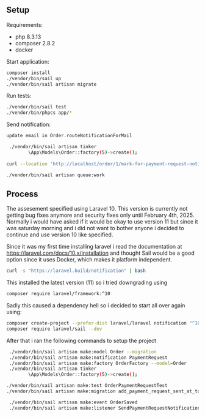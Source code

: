 ## Setup

Requirements:
* php 8.3.13
* composer 2.8.2
* docker

Start application:
```bash
composer install
./vendor/bin/sail up
./vendor/bin/sail artisan migrate
```

Run tests:
```bash
./vendor/bin/sail test
./vendor/bin/phpcs app/*
```

Send notification:
```bash
update email in Order.routeNotificationForMail

 ./vendor/bin/sail artisan tinker
		\App\Models\Order::factory(5)->create();
		
curl --location 'http://localhost/order/1/mark-for-payment-request-notification'

./vendor/bin/sail artisan queue:work
```

## Process
The assesement specified using Laravel 10. This version is currently not getting bug fixes anymore and security fixes only until February 4th, 2025. Normally i would have asked if it would be okay to use version 11 but since it was saturday morning and i did not want to bother anyone i decided to continue and use version 10 like specified. 

Since it was my first time installing laravel i read the documentation at https://laravel.com/docs/10.x/installation and thought Sail would be a good option since it uses Docker, which makes it platform independent.
```bash
curl -s "https://laravel.build/notification" | bash
```
This installed the latest version (11) so i tried downgrading using
```bash
composer require laravel/framework:^10
```

Sadly this caused a dependency hell so i decided to start all over again using:
```bash
composer create-project --prefer-dist laravel/laravel notification "^10"
composer require laravel/sail --dev
```
After that i ran the following commands to setup the project
```bash
 ./vendor/bin/sail artisan make:model Order --migration
 ./vendor/bin/sail artisan make:notification PaymentRequest
 ./vendor/bin/sail artisan make:factory OrderFactory --model=Order
 ./vendor/bin/sail artisan tinker
		\App\Models\Order::factory(5)->create();

./vendor/bin/sail artisan make:test OrderPaymentRequestTest
./vendor/bin/sail artisan make:migration add_payment_request_sent_at_to_orders_table --table=orders

 ./vendor/bin/sail artisan make:event OrderSaved
 ./vendor/bin/sail artisan make:listener SendPaymentRequestNotification --event=OrderSaved
```
